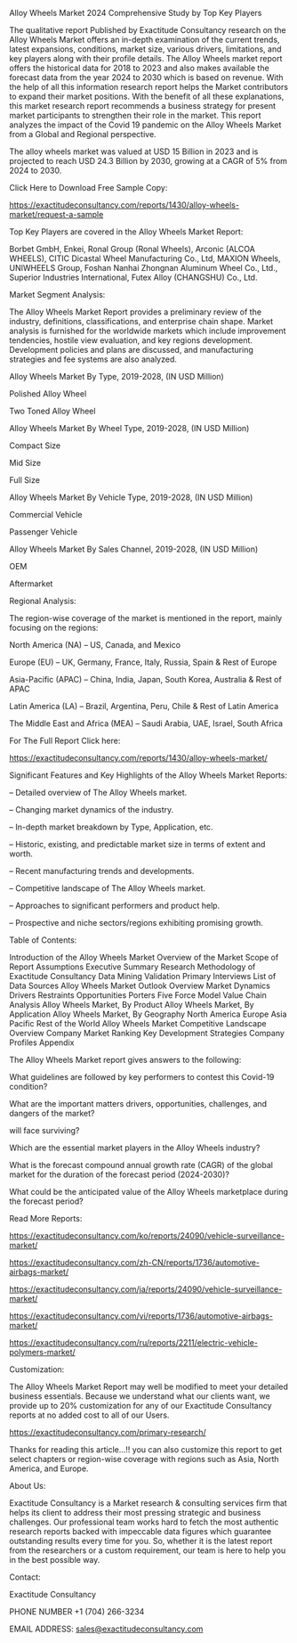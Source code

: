 Alloy Wheels Market 2024 Comprehensive Study by Top Key Players

The qualitative report Published by Exactitude Consultancy research on the Alloy Wheels Market offers an in-depth examination of the current trends, latest expansions, conditions, market size, various drivers, limitations, and key players along with their profile details. The Alloy Wheels market report offers the historical data for 2018 to 2023 and also makes available the forecast data from the year 2024 to 2030 which is based on revenue. With the help of all this information research report helps the Market contributors to expand their market positions. With the benefit of all these explanations, this market research report recommends a business strategy for present market participants to strengthen their role in the market. This report analyzes the impact of the Covid 19 pandemic on the Alloy Wheels Market from a Global and Regional perspective.

The alloy wheels market was valued at USD 15 Billion in 2023 and is projected to reach USD 24.3 Billion by 2030, growing at a CAGR of 5% from 2024 to 2030.

Click Here to Download Free Sample Copy:

https://exactitudeconsultancy.com/reports/1430/alloy-wheels-market/request-a-sample

Top Key Players are covered in the Alloy Wheels Market Report:

Borbet GmbH, Enkei, Ronal Group (Ronal Wheels), Arconic (ALCOA WHEELS), CITIC Dicastal Wheel Manufacturing Co., Ltd, MAXION Wheels, UNIWHEELS Group, Foshan Nanhai Zhongnan Aluminum Wheel Co., Ltd., Superior Industries International, Futex Alloy (CHANGSHU) Co., Ltd.

Market Segment Analysis:

The Alloy Wheels Market Report provides a preliminary review of the industry, definitions, classifications, and enterprise chain shape. Market analysis is furnished for the worldwide markets which include improvement tendencies, hostile view evaluation, and key regions development. Development policies and plans are discussed, and manufacturing strategies and fee systems are also analyzed.

Alloy Wheels Market By Type, 2019-2028, (IN USD Million)

Polished Alloy Wheel

Two Toned Alloy Wheel

Alloy Wheels Market By Wheel Type, 2019-2028, (IN USD Million)

Compact Size

Mid Size

Full Size

Alloy Wheels Market By Vehicle Type, 2019-2028, (IN USD Million)

Commercial Vehicle

Passenger Vehicle

Alloy Wheels Market By Sales Channel, 2019-2028, (IN USD Million)

OEM

Aftermarket

Regional Analysis:

The region-wise coverage of the market is mentioned in the report, mainly focusing on the regions:

North America (NA) – US, Canada, and Mexico

Europe (EU) – UK, Germany, France, Italy, Russia, Spain & Rest of Europe

Asia-Pacific (APAC) – China, India, Japan, South Korea, Australia & Rest of APAC

Latin America (LA) – Brazil, Argentina, Peru, Chile & Rest of Latin America

The Middle East and Africa (MEA) – Saudi Arabia, UAE, Israel, South Africa

For The Full Report Click here:

https://exactitudeconsultancy.com/reports/1430/alloy-wheels-market/

Significant Features and Key Highlights of the Alloy Wheels Market Reports:

– Detailed overview of The Alloy Wheels market.

– Changing market dynamics of the industry.

– In-depth market breakdown by Type, Application, etc.

– Historic, existing, and predictable market size in terms of extent and worth.

– Recent manufacturing trends and developments.

– Competitive landscape of The Alloy Wheels market.

– Approaches to significant performers and product help.

– Prospective and niche sectors/regions exhibiting promising growth.

Table of Contents:

Introduction of the Alloy Wheels Market
Overview of the Market
Scope of Report
Assumptions
Executive Summary
Research Methodology of Exactitude Consultancy
Data Mining
Validation
Primary Interviews
List of Data Sources
Alloy Wheels Market Outlook
Overview
Market Dynamics
Drivers
Restraints
Opportunities
Porters Five Force Model
Value Chain Analysis
Alloy Wheels Market, By Product
Alloy Wheels Market, By Application
Alloy Wheels Market, By Geography
North America
Europe
Asia Pacific
Rest of the World
Alloy Wheels Market Competitive Landscape
Overview
Company Market Ranking
Key Development Strategies
Company Profiles
Appendix

The Alloy Wheels Market report gives answers to the following:

What guidelines are followed by key performers to contest this Covid-19 condition?

What are the important matters drivers, opportunities, challenges, and dangers of the market?

will face surviving?

Which are the essential market players in the Alloy Wheels industry?

What is the forecast compound annual growth rate (CAGR) of the global market for the duration of the forecast period (2024-2030)?

What could be the anticipated value of the Alloy Wheels marketplace during the forecast period?

Read More Reports:

https://exactitudeconsultancy.com/ko/reports/24090/vehicle-surveillance-market/

https://exactitudeconsultancy.com/zh-CN/reports/1736/automotive-airbags-market/

https://exactitudeconsultancy.com/ja/reports/24090/vehicle-surveillance-market/

https://exactitudeconsultancy.com/vi/reports/1736/automotive-airbags-market/

https://exactitudeconsultancy.com/ru/reports/2211/electric-vehicle-polymers-market/

Customization:

The Alloy Wheels Market Report may well be modified to meet your detailed business essentials. Because we understand what our clients want, we provide up to 20% customization for any of our Exactitude Consultancy reports at no added cost to all of our Users.

https://exactitudeconsultancy.com/primary-research/

Thanks for reading this article...!! you can also customize this report to get select chapters or region-wise coverage with regions such as Asia, North America, and Europe.

About Us:

Exactitude Consultancy is a Market research & consulting services firm that helps its client to address their most pressing strategic and business challenges. Our professional team works hard to fetch the most authentic research reports backed with impeccable data figures which guarantee outstanding results every time for you. So, whether it is the latest report from the researchers or a custom requirement, our team is here to help you in the best possible way.

Contact:

Exactitude Consultancy

PHONE NUMBER +1 (704) 266-3234

EMAIL ADDRESS: sales@exactitudeconsultancy.com  
